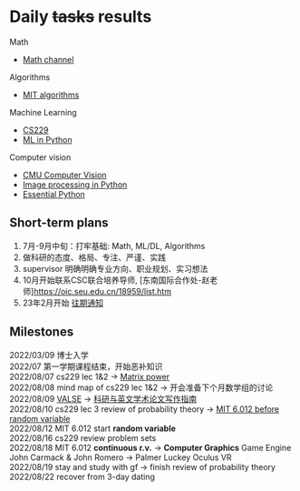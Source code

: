 # Daily <s>tasks</s> results
Math
- [Math channel](https://www.youtube.com/user/mathematicalmonk/playlists)

Algorithms
- [MIT algorithms](https://ocw.mit.edu/courses/6-006-introduction-to-algorithms-fall-2011/)

Machine Learning
- [CS229](https://cs229.stanford.edu/syllabus-fall2021.html)
- [ML in Python](https://www.youtube.com/playlist?list=PLZsOBAyNTZwaQB9nUTYUYNhz7b22bAJYY)

Computer vision
- [CMU Computer Vision](http://16385.courses.cs.cmu.edu/spring2022/home)
- [Image processing in Python](https://www.youtube.com/playlist?list=PLZsOBAyNTZwYx-7GylDo3LSYpSompzsqW&ab_channel=DigitalSreeni)
- [Essential Python](https://www.programming-books.io/essential/python/)  

## Short-term plans
1. 7月-9月中旬：打牢基础: Math, ML/DL, Algorithms
2. 做科研的态度、格局、专注、严谨、实践
3. supervisor 明确明确专业方向、职业规划、实习想法
4. 10月开始联系CSC联合培养导师, [东南国际合作处-赵老师]https://oic.seu.edu.cn/18959/list.htm
5. 23年2月开始 [往期通知](https://seugs.seu.edu.cn/2022/0221/c28944a399225/page.htm)

## Milestones
2022/03/09 博士入学<br>
2022/07  第一学期课程结束，开始恶补知识 <br>
2022/08/07 cs229 lec 1&2 -> [Matrix power](https://github.com/Visualize-ML/Book4_Power-of-Matrix) <br>
2022/08/08 mind map of cs229 lec 1&2 -> 开会准备下个月数学组的讨论 <br>
2022/08/09 [VALSE](https://space.bilibili.com/562085182/video?tid=0&page=8&keyword=&order=pubdate) -> [科研与英文学术论文写作指南](https://mmlab-iie.github.io/course/) <br>
2022/08/10 cs229 lec 3 review of probability theory -> [MIT 6.012 before random variable](https://www.bilibili.com/video/BV1LE411B7ir?p=49&vd_source=328603c9551807bb076c87ab1208ace6) <br>
2022/08/12 MIT 6.012 start **random variable** <br> 
2022/08/16 cs229 review problem sets <br>
2022/08/18 MIT 6.012 **continuous r.v.** -> **Computer Graphics** Game Engine John Carmack & John Romero -> Palmer Luckey Oculus VR <br>
2022/08/19 stay and study with gf -> finish review of probability theory <br>
2022/08/22 recover from 3-day dating <br>